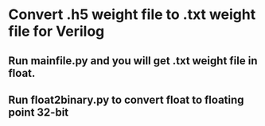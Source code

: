 # Convert .h5 weight file to .txt weight file for Verilog

## Run mainfile.py and you will get .txt weight file in float.
## Run float2binary.py to convert float to floating point 32-bit
